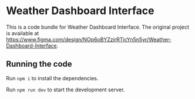 
  # Weather Dashboard Interface

  This is a code bundle for Weather Dashboard Interface. The original project is available at https://www.figma.com/design/NOp6oBYZzirRTjcYn5n5yr/Weather-Dashboard-Interface.

  ## Running the code

  Run `npm i` to install the dependencies.

  Run `npm run dev` to start the development server.
  